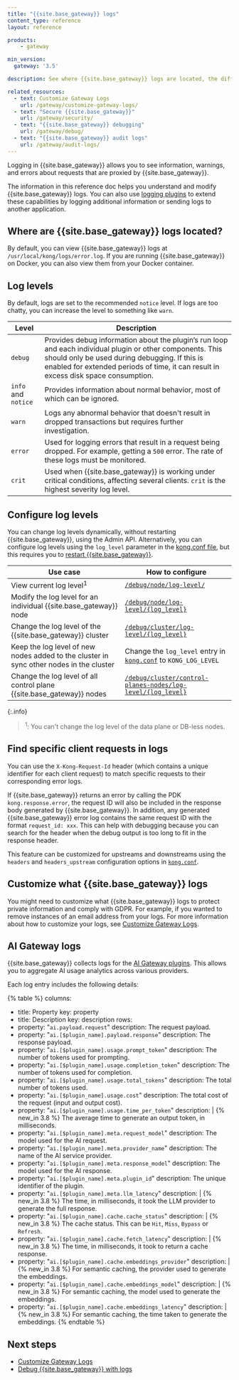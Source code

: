 ```yaml
---
title: "{{site.base_gateway}} logs"
content_type: reference
layout: reference

products:
    - gateway

min_version:
  gateway: '3.5'

description: See where {{site.base_gateway}} logs are located, the different log levels, and how to configure logs and log levels.

related_resources:
  - text: Customize Gateway Logs
    url: /gateway/customize-gateway-logs/
  - text: "Secure {{site.base_gateway}}"
    url: /gateway/security/
  - text: "{{site.base_gateway}} debugging"
    url: /gateway/debug/
  - text: "{{site.base_gateway}} audit logs"
    url: /gateway/audit-logs/
---
```


Logging in {{site.base_gateway}} allows you to see information, warnings, and errors about requests that are proxied by {{site.base_gateway}}.

The information in this reference doc helps you understand and modify {{site.base_gateway}} logs. You can also use [logging plugins](/plugins/?category=logging) to extend these capabilities by logging additional information or sending logs to another application.

## Where are {{site.base_gateway}} logs located?

By default, you can view {{site.base_gateway}} logs at `/usr/local/kong/logs/error.log`. If you are running {{site.base_gateway}} on Docker, you can also view them from your Docker container.

## Log levels

By default, logs are set to the recommended `notice` level. If logs are too chatty, you can increase the level to something like `warn`. 

| Level | Description |
|-------|-------------|
| `debug` | Provides debug information about the plugin’s run loop and each individual plugin or other components. This should only be used during debugging. If this is enabled for extended periods of time, it can result in excess disk space consumption. |
| `info` and `notice` | Provides information about normal behavior, most of which can be ignored. |
| `warn` | Logs any abnormal behavior that doesn't result in dropped transactions but requires further investigation. |
| `error` | Used for logging errors that result in a request being dropped. For example, getting a `500` error. The rate of these logs must be monitored. |
| `crit` | Used when {{site.base_gateway}} is working under critical conditions, affecting several clients. `crit` is the highest severity log level. |

## Configure log levels

You can change log levels dynamically, without restarting {{site.base_gateway}}, using the Admin API. Alternatively, you can configure log levels using the `log_level` parameter in the [kong.conf file](), but this requires you to [restart {{site.base_gateway}}]().

| Use case | How to configure |
|----------|--------------|
| View current log level<sup>1</sup> | [`/debug/node/log-level/`](/api/gateway/admin-ee/3.9/#/operations/get-debug-node-log-level) |
| Modify the log level for an individual {{site.base_gateway}} node | [`/debug/node/log-level/{log_level}`](/api/gateway/admin-ee/3.9/#/operations/get-debug-node-log-level-log_level/) |
| Change the log level of the {{site.base_gateway}} cluster | [`/debug/cluster/log-level/{log_level}`](/api/gateway/admin-ee/3.9/#/operations/put-debug-cluster-log-level-log_level/) |
| Keep the log level of new nodes added to the cluster in sync other nodes in the cluster | Change the `log_level` entry in [`kong.conf`](/gateway/configuration/) to `KONG_LOG_LEVEL` |
| Change the log level of all control plane {{site.base_gateway}} nodes | [`/debug/cluster/control-planes-nodes/log-level/{log_level}`](/api/gateway/admin-ee/3.9/#/operations/put-debug-cluster-control-planes-nodes-log-level-log_level/) |

{:.info}
> <sup>1</sup>: You can't change the log level of the data plane or DB-less nodes.


## Find specific client requests in logs

You can use the `X-Kong-Request-Id` header (which contains a unique identifier for each client request) to match specific requests to their corresponding error logs. 

If {{site.base_gateway}} returns an error by calling the PDK `kong.response.error`, the request ID will also be included in the response body generated by {{site.base_gateway}}. In addition, any generated {{site.base_gateway}} error log contains the same request ID with the format `request_id: xxx`. This can help with debugging because you can search for the header when the debug output is too long to fit in the response header.

This feature can be customized for upstreams and downstreams using the `headers` and `headers_upstream` configuration options in [`kong.conf`](/gateway/configuration/).

## Customize what {{site.base_gateway}} logs

You might need to customize what {{site.base_gateway}} logs to protect private information and comply with GDPR. For example, if you wanted to remove instances of an email address from your logs. For more information about how to customize your logs, see [Customize Gateway Logs](/gateway/customize-gateway-logs/).

## AI Gateway logs

{{site.base_gateway}} collects logs for the [AI Gateway plugins](/plugins/?category=ai). This allows you to aggregate AI usage analytics across various providers. 

Each log entry includes the following details:

<!--vale off-->
{% table %}
columns:
  - title: Property
    key: property
  - title: Description
    key: description
rows:
  - property: "`ai.payload.request`"
    description: The request payload.
  - property: "`ai.[$plugin_name].payload.response`"
    description: The response payload.
  - property: "`ai.[$plugin_name].usage.prompt_token`"
    description: The number of tokens used for prompting.
  - property: "`ai.[$plugin_name].usage.completion_token`"
    description: The number of tokens used for completion.
  - property: "`ai.[$plugin_name].usage.total_tokens`"
    description: The total number of tokens used.
  - property: "`ai.[$plugin_name].usage.cost`"
    description: The total cost of the request (input and output cost).
  - property: "`ai.[$plugin_name].usage.time_per_token`"
    description: |
      {% new_in 3.8 %} The average time to generate an output token, in milliseconds.
  - property: "`ai.[$plugin_name].meta.request_model`"
    description:  The model used for the AI request.
  - property: "`ai.[$plugin_name].meta.provider_name`"
    description:  The name of the AI service provider.
  - property: "`ai.[$plugin_name].meta.response_model`"
    description:  The model used for the AI response.
  - property: "`ai.[$plugin_name].meta.plugin_id`"
    description:  The unique identifier of the plugin.
  - property: "`ai.[$plugin_name].meta.llm_latency`"
    description: |
      {% new_in 3.8 %} The time, in milliseconds, it took the LLM provider to generate the full response.
  - property: "`ai.[$plugin_name].cache.cache_status`"
    description: |
      {% new_in 3.8 %} The cache status. This can be `Hit`, `Miss`, `Bypass` or `Refresh`.
  - property: "`ai.[$plugin_name].cache.fetch_latency`"
    description: |
      {% new_in 3.8 %} The time, in milliseconds, it took to return a cache response.
  - property: "`ai.[$plugin_name].cache.embeddings_provider`"
    description: |
      {% new_in 3.8 %} For semantic caching, the provider used to generate the embeddings.
  - property: "`ai.[$plugin_name].cache.embeddings_model`"
    description: |
      {% new_in 3.8 %} For semantic caching, the model used to generate the embeddings.
  - property: "`ai.[$plugin_name].cache.embeddings_latency`"
    description: |
      {% new_in 3.8 %} For semantic caching, the time taken to generate the embeddings.
{% endtable %}
<!--vale on-->

## Next steps
* [Customize Gateway Logs](/gateway/customize-gateway-logs/)
* [Debug {{site.base_gateway}} with logs](/gateway/debug/)
